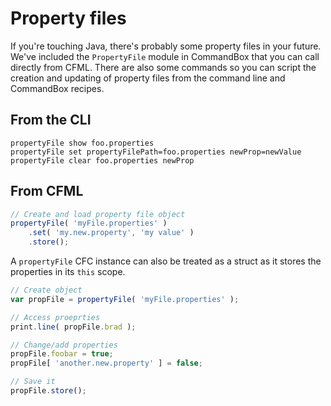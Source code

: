 # Property files
If you're touching Java, there's probably some property files in your future.  We've included the `PropertyFile` module in CommandBox that you can call directly from CFML.  There are also some commands so you can script the creation and updating of property files from the command line and CommandBox recipes.

## From the CLI

```
propertyFile show foo.properties
propertyFile set propertyFilePath=foo.properties newProp=newValue
propertyFile clear foo.properties newProp
```

## From CFML

```js
// Create and load property file object
propertyFile( 'myFile.properties' )
	.set( 'my.new.property', 'my value' )
	.store();
```

A `propertyFile` CFC instance can also be treated as a struct as it stores the properties in its `this` scope.

```js
// Create object
var propFile = propertyFile( 'myFile.properties' );

// Access proeprties
print.line( propFile.brad );

// Change/add properties
propFile.foobar = true;
propFile[ 'another.new.property' ] = false;

// Save it
propFile.store();
```

